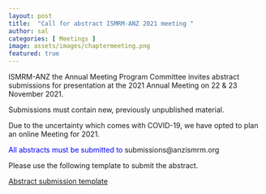 ```yaml
---
layout: post
title:  "Call for abstract ISMRM-ANZ 2021 meeting "
author: sal
categories: [ Meetings ]
image: assets/images/chaptermeeting.png
featured: true
---
```


ISMRM-ANZ the Annual Meeting Program Committee invites abstract submissions for presentation at the 2021 Annual Meeting on 22 & 23 November 2021. 

Submissions must contain new, previously unpublished material.

Due to the uncertainty which comes with COVID-19, we have opted to plan an online Meeting for 2021. 

<p style="color:blue"> All abstracts must be submitted to  <a> submissions@anzismrm.org </a> </p>

Please use the following template to submit the abstract.

<a href="/assets/images/Abstract_Template.docx" download>
 Abstract submission template
</a>


